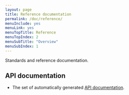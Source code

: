 ```yaml
---
layout: page
title: Reference documentation
permalink: /doc/reference/
menuInclude: yes
menuLink: yes
menuTopTitle: Reference
menuTopIndex: 2
menuSubTitle: "Overview"
menuSubIndex: 1
---
```


Standards and reference documentation.

## API documentation

- The set of automatically generated [API documentation](/doc/api/).
